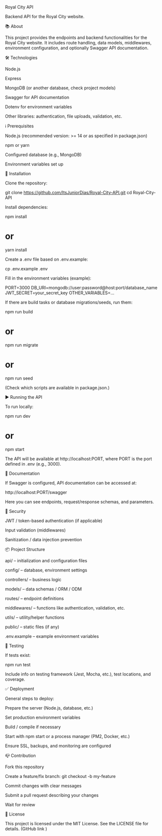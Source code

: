 Royal City API

Backend API for the Royal City website.

📚 About

This project provides the endpoints and backend functionalities for the Royal City website. It includes route handling, data models, middlewares, environment configuration, and optionally Swagger API documentation.

🛠 Technologies

Node.js

Express

MongoDB (or another database, check project models)

Swagger for API documentation

Dotenv for environment variables

Other libraries: authentication, file uploads, validation, etc.

ℹ️ Prerequisites

Node.js (recommended version: >= 14 or as specified in package.json)

npm or yarn

Configured database (e.g., MongoDB)

Environment variables set up

🔧 Installation

Clone the repository:

git clone https://github.com/ItsJuniorDias/Royal-City-API.git
cd Royal-City-API


Install dependencies:

npm install
# or
yarn install


Create a .env file based on .env.example:

cp .env.example .env


Fill in the environment variables (example):

PORT=3000
DB_URI=mongodb://user:password@host:port/database_name
JWT_SECRET=your_secret_key
OTHER_VARIABLES=...


If there are build tasks or database migrations/seeds, run them:

npm run build
# or
npm run migrate
# or
npm run seed


(Check which scripts are available in package.json.)

▶️ Running the API

To run locally:

npm run dev
# or
npm start


The API will be available at http://localhost:PORT, where PORT is the port defined in .env (e.g., 3000).

📄 Documentation

If Swagger is configured, API documentation can be accessed at:

http://localhost:PORT/swagger


Here you can see endpoints, request/response schemas, and parameters.

🔐 Security

JWT / token-based authentication (if applicable)

Input validation (middlewares)

Sanitization / data injection prevention

📦 Project Structure

api/ – initialization and configuration files

config/ – database, environment settings

controllers/ – business logic

models/ – data schemas / ORM / ODM

routes/ – endpoint definitions

middlewares/ – functions like authentication, validation, etc.

utils/ – utility/helper functions

public/ – static files (if any)

.env.example – example environment variables

🧪 Testing

If tests exist:

npm run test


Include info on testing framework (Jest, Mocha, etc.), test locations, and coverage.

✅ Deployment

General steps to deploy:

Prepare the server (Node.js, database, etc.)

Set production environment variables

Build / compile if necessary

Start with npm start or a process manager (PM2, Docker, etc.)

Ensure SSL, backups, and monitoring are configured

📪 Contribution

Fork this repository

Create a feature/fix branch: git checkout -b my-feature

Commit changes with clear messages

Submit a pull request describing your changes

Wait for review

📝 License

This project is licensed under the MIT License. See the LICENSE file for details. (GitHub link
)
